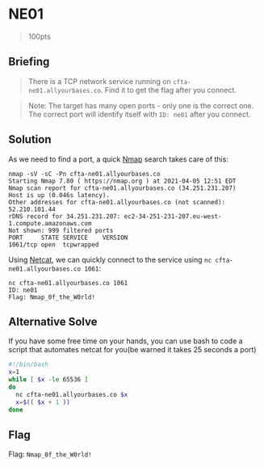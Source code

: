 # NE01
> 100pts

## Briefing
> There is a TCP network service running on `cfta-ne01.allyourbases.co`. Find it to get the flag after you connect.

> Note: The target has many open ports - only one is the correct one. The correct port will identify itself with `ID: ne01` after you connect.

## Solution
As we need to find a port, a quick [Nmap](https://nmap.org/) search takes care of this:

```console
nmap -sV -sC -Pn cfta-ne01.allyourbases.co
Starting Nmap 7.80 ( https://nmap.org ) at 2021-04-05 12:51 EDT
Nmap scan report for cfta-ne01.allyourbases.co (34.251.231.207)
Host is up (0.046s latency).
Other addresses for cfta-ne01.allyourbases.co (not scanned): 52.210.101.44
rDNS record for 34.251.231.207: ec2-34-251-231-207.eu-west-1.compute.amazonaws.com
Not shown: 999 filtered ports
PORT     STATE SERVICE    VERSION
1061/tcp open  tcpwrapped
```

Using [Netcat](https://nc110.sourceforge.io/), we can quickly connect to the service using `nc cfta-ne01.allyourbases.co 1061`:

```console
nc cfta-ne01.allyourbases.co 1061
ID: ne01
Flag: Nmap_0f_the_W0rld!
```
## Alternative Solve

If you have some free time on your hands, you can use bash to code a script that automates netcat for you(be warned it takes 25 seconds a port)
```bash
#!/bin/bash
x=1
while [ $x -le 65536 ]
do
  nc cfta-ne01.allyourbases.co $x 
  x=$(( $x + 1 ))
done
```
## Flag
Flag: `Nmap_0f_the_W0rld!`
